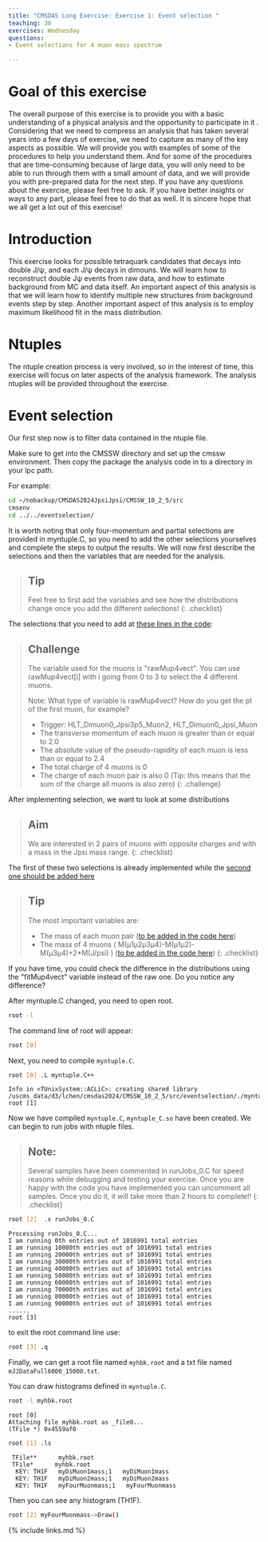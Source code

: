 ```yaml
---
title: "CMSDAS Long Exercise: Exercise 1: Event selection "
teaching: 30
exercises: Wednesday
questions:
- Event selections for 4 muon mass spectrum

---
```


# Goal of this exercise

The overall purpose of this exercise is to provide you with a basic understanding of a physical analysis and the opportunity to participate in it . Considering that we need to compress an analysis that has taken several years into a few days of exercise, we need to capture as many of the key aspects as possible. We will provide you with examples of some of the procedures to help you understand them. And for some of the procedures that are time-consuming because of large data, you will only need to be able to run through them with a small amount of data, and we will provide you with pre-prepared data for the next step. If you have any questions about the exercise, please feel free to ask. If you have better insights or ways to any part, please feel free to do that as well. It is sincere hope that we all get a lot out of this exercise!

# Introduction

This exercise looks for possible tetraquark candidates that decays into double J/ψ, and each J/ψ decays in dimouns. We will learn how to reconstruct double Jψ events from raw data, and how to estimate background from MC and data itself. An important aspect of this analysis is that we will learn how to identify multiple new structures from background events step by step. Another important aspect of this analysis is to employ maximum likelihood fit in the mass distribution.


# Ntuples

The ntuple creation process is very involved, so in the interest of time, this exercise will focus on later aspects of the analysis framework. The analysis ntuples will be provided throughout the exercise.

# Event selection

Our first step now is to filter data contained in the ntuple file.

Make sure to get into the CMSSW directory and set up the cmssw environment. Then copy the package the analysis code in to a directory in your lpc path.

For example:
~~~bash
cd ~/nobackup/CMSDAS2024JpsiJpsi/CMSSW_10_2_5/src
cmsenv
cd ../../eventselection/
~~~

It is worth noting that only four-momentum and partial selections are provided in myntuple.C, so you need to add the other selections yourselves and complete the steps to output the results. We will now first describe the selections and then the variables that are needed for the analysis.

> ## Tip
> Feel free to first add the variables and see how the distributions change once you add the different selections!
{: .checklist}

The selections that you need to add at [these lines in the code](https://github.com/IreneZoi/DAS2024JpsiJpsi/blob/cd44732cc0b87f5fb9cc9791d4bbc4c6650cde4e/eventselection/myntuple.C#L146):

> ## Challenge
> 
> The variable used for the muons is "rawMup4vect". You can use rawMup4vect[i] with i going from 0 to 3 to select the 4 different muons. 
> 
> Note: What type of variable is rawMup4vect? How do you get the pt of the first muon, for example?
> 
> * Trigger: HLT_Dimuon0_Jpsi3p5_Muon2, HLT_Dimuon0_Jpsi_Muon
> * The transverse momentum of each muon is greater than or equal to 2.0
> * The absolute value of the pseudo-rapidity of each muon is less than or equal to 2.4
> * The total charge of 4 muons is 0
> * The charge of each muon pair is also 0 (Tip: this means that the sum of the charge all muons is also zero)
{: .challenge}

After implementing selection, we want to look at some distributions

> ## Aim
> We are interested in 2 pairs of muons with opposite charges and with a mass in the Jpsi mass range. 
{: .checklist}

The first of these two selections is already implemented while the [second one should be added here](https://github.com/IreneZoi/DAS2024JpsiJpsi/blob/cd44732cc0b87f5fb9cc9791d4bbc4c6650cde4e/eventselection/myntuple.C#L166)

> ## Tip
> The most important variables are:
>    * The mass of each muon pair ([to be added in the code here](https://github.com/IreneZoi/DAS2024JpsiJpsi/blob/cd44732cc0b87f5fb9cc9791d4bbc4c6650cde4e/eventselection/myntuple.C#L160-L161))
>    * The mass of 4 muons ( M(µ1µ2µ3µ4)-M(µ1µ2)-M(µ3µ4)+2*M(J/psi) ) ([to be added in the code here](https://github.com/IreneZoi/DAS2024JpsiJpsi/blob/cd44732cc0b87f5fb9cc9791d4bbc4c6650cde4e/eventselection/myntuple.C#L170))
{: .checklist}

If you have time, you could check the difference in the distributions using the "fitMup4vect" variable instead of the raw one. Do you notice any difference?

After myntuple.C changed, you need to open root.

~~~bash
root -l
~~~

The command line of root will appear:

~~~bash
root [0]
~~~

Next, you need to compile `myntuple.C`.

~~~bash
root [0] .L myntuple.C++
~~~

~~~output
Info in <TUnixSystem::ACLiC>: creating shared library /uscms_data/d3/lchen/cmsdas2024/CMSSW_10_2_5/src/eventselection/./myntuple_C.so
root [1]
~~~

Now we have compiled `myntuple.C`, `myntuple_C.so` have been created. We can begin to run jobs with ntuple files.

> ## Note:
> Several samples have been commented in runJobs_0.C for speed reasons while debugging and testing your exercise. Once you are happy with the code you have implemented you can uncomment all samples. Once you do it, it will take more than 2 hours to complete!! 
{: .checklist}

~~~bash
root [2]  .x runJobs_0.C
~~~

~~~output
Processing runJobs_0.C...
I am running 0th entries out of 1016991 total entries
I am running 10000th entries out of 1016991 total entries
I am running 20000th entries out of 1016991 total entries
I am running 30000th entries out of 1016991 total entries
I am running 40000th entries out of 1016991 total entries
I am running 50000th entries out of 1016991 total entries
I am running 60000th entries out of 1016991 total entries
I am running 70000th entries out of 1016991 total entries
I am running 80000th entries out of 1016991 total entries
I am running 90000th entries out of 1016991 total entries
......
root [3]
~~~

to exit the root command line use:

~~~bash
root [3] .q
~~~

Finally, we can get a root file named `myhbk.root` and a txt file named `mJJDataFull6000_15000.txt`.

You can draw histograms defined in `myntuple.C`.

~~~bash
root -l myhbk.root
~~~

~~~output
root [0] 
Attaching file myhbk.root as _file0...
(TFile *) 0x4559af0
~~~

~~~bash
root [1] .ls
~~~

~~~output
 TFile**      myhbk.root   
 TFile*      myhbk.root   
  KEY: TH1F   myDiMuon1mass;1   myDiMuon1mass
  KEY: TH1F   myDiMuon2mass;1   myDiMuon2mass
  KEY: TH1F   myFourMuonmass;1   myFourMuonmass
~~~

Then you can see any histogram (TH1F).

~~~bash
root [2] myFourMuonmass->Draw()
~~~




{% include links.md %}
